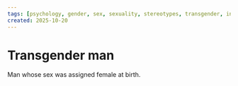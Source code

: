 ```yaml
---
tags: [psychology, gender, sex, sexuality, stereotypes, transgender, intersex, orientation, sexism, masculinity, STEM]
created: 2025-10-20
---
```

# Transgender man

Man whose sex was assigned female at birth.
